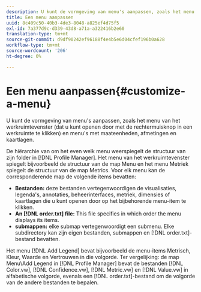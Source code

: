 ```yaml
---
description: U kunt de vormgeving van menu's aanpassen, zoals het menu van het werkruimtevenster (dat u kunt openen door met de rechtermuisknop in een werkruimte te klikken) en menu's met maateenheden, afmetingen en kaartlagen.
title: Een menu aanpassen
uuid: 8c409c50-40b3-4de3-8048-a825ef4d75f5
exl-id: 7a377d9c-d339-43d8-a71a-a322416b2e60
translation-type: tm+mt
source-git-commit: d9df90242ef96188f4e4b5e6d04cfef196b0a628
workflow-type: tm+mt
source-wordcount: '206'
ht-degree: 0%

---
```


# Een menu aanpassen{#customize-a-menu}

U kunt de vormgeving van menu&#39;s aanpassen, zoals het menu van het werkruimtevenster (dat u kunt openen door met de rechtermuisknop in een werkruimte te klikken) en menu&#39;s met maateenheden, afmetingen en kaartlagen.

De hiërarchie van om het even welk menu weerspiegelt de structuur van zijn folder in [!DNL Profile Manager]. Het menu van het werkruimtevenster spiegelt bijvoorbeeld de structuur van de map Menu en het menu Metriek spiegelt de structuur van de map Metrics. Voor elk menu kan de corresponderende map de volgende items bevatten:

* **Bestanden:** deze bestanden vertegenwoordigen de visualisaties, legenda&#39;s, annotaties, beheerinterfaces, metriek, dimensies of kaartlagen die u kunt openen door op het bijbehorende menu-item te klikken.
* **An  [!DNL order.txt] file:** This file specifies in which order the menu displays its items.
* **submappen:** elke submap vertegenwoordigt een submenu. Elke subdirectory kan zijn eigen bestanden, submappen en [!DNL order.txt]-bestand bevatten.

Het menu [!DNL Add Legend] bevat bijvoorbeeld de menu-items Metrisch, Kleur, Waarde en Vertrouwen in die volgorde. Ter vergelijking: de map Menu\Add Legend in [!DNL Profile Manager] bevat de bestanden [!DNL Color.vw], [!DNL Confidence.vw], [!DNL Metric.vw] en [!DNL Value.vw] in alfabetische volgorde, evenals een [!DNL order.txt]-bestand om de volgorde van de andere bestanden te bepalen.
